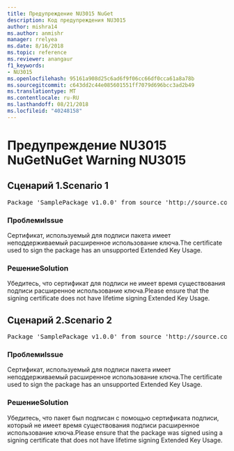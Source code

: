 ```yaml
---
title: Предупреждение NU3015 NuGet
description: Код предупреждения NU3015
author: mishra14
ms.author: anmishr
manager: rrelyea
ms.date: 8/16/2018
ms.topic: reference
ms.reviewer: anangaur
f1_keywords:
- NU3015
ms.openlocfilehash: 95161a908d25c6ad6f9f06cc66df0cca61a8a78b
ms.sourcegitcommit: c643dd2c44e085601551ff7079d696bcc3ad2b49
ms.translationtype: MT
ms.contentlocale: ru-RU
ms.lasthandoff: 08/21/2018
ms.locfileid: "40248158"
---
```

# <a name="nuget-warning-nu3015"></a><span data-ttu-id="68b61-103">Предупреждение NU3015 NuGet</span><span class="sxs-lookup"><span data-stu-id="68b61-103">NuGet Warning NU3015</span></span>

## <a name="scenario-1"></a><span data-ttu-id="68b61-104">Сценарий 1.</span><span class="sxs-lookup"><span data-stu-id="68b61-104">Scenario 1</span></span>

<pre>Package 'SamplePackage v1.0.0' from source 'http://source.com/index.json': The lifetime signing EKU in the primary signature's certificate is not supported.</pre>

### <a name="issue"></a><span data-ttu-id="68b61-105">Проблеми</span><span class="sxs-lookup"><span data-stu-id="68b61-105">Issue</span></span>

<span data-ttu-id="68b61-106">Сертификат, используемый для подписи пакета имеет неподдерживаемый расширенное использование ключа.</span><span class="sxs-lookup"><span data-stu-id="68b61-106">The certificate used to sign the package has an unsupported Extended Key Usage.</span></span>


### <a name="solution"></a><span data-ttu-id="68b61-107">Решение</span><span class="sxs-lookup"><span data-stu-id="68b61-107">Solution</span></span>

<span data-ttu-id="68b61-108">Убедитесь, что сертификат для подписи не имеет время существования подписи расширенное использование ключа.</span><span class="sxs-lookup"><span data-stu-id="68b61-108">Please ensure that the signing certificate does not have lifetime signing Extended Key Usage.</span></span>



## <a name="scenario-2"></a><span data-ttu-id="68b61-109">Сценарий 2.</span><span class="sxs-lookup"><span data-stu-id="68b61-109">Scenario 2</span></span>

<pre>Package 'SamplePackage v1.0.0' from source 'http://source.com/index.json': The lifetime signing EKU in the signing certificate is not supported.</pre>

### <a name="issue"></a><span data-ttu-id="68b61-110">Проблеми</span><span class="sxs-lookup"><span data-stu-id="68b61-110">Issue</span></span>

<span data-ttu-id="68b61-111">Сертификат, используемый для подписи пакета имеет неподдерживаемый расширенное использование ключа.</span><span class="sxs-lookup"><span data-stu-id="68b61-111">The certificate used to sign the package has an unsupported Extended Key Usage.</span></span>


### <a name="solution"></a><span data-ttu-id="68b61-112">Решение</span><span class="sxs-lookup"><span data-stu-id="68b61-112">Solution</span></span>

<span data-ttu-id="68b61-113">Убедитесь, что пакет был подписан с помощью сертификата подписи, который не имеет время существования подписи расширенное использование ключа.</span><span class="sxs-lookup"><span data-stu-id="68b61-113">Please ensure that the package was signed using a signing certificate that does not have lifetime signing Extended Key Usage.</span></span>


